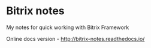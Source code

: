 # Bitrix notes
My notes for quick working with Bitrix Framework

Online docs version - http://bitrix-notes.readthedocs.io/
